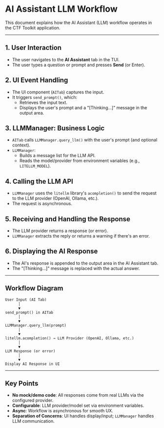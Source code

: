 # AI Assistant LLM Workflow

This document explains how the AI Assistant (LLM) workflow operates in the CTF Toolkit application.

---

## 1. User Interaction
- The user navigates to the **AI Assistant** tab in the TUI.
- The user types a question or prompt and presses **Send** (or Enter).

## 2. UI Event Handling
- The UI component (`AITab`) captures the input.
- It triggers `send_prompt()`, which:
  - Retrieves the input text.
  - Displays the user's prompt and a "[Thinking...]" message in the output area.

## 3. LLMManager: Business Logic
- `AITab` calls `LLMManager.query_llm()` with the user's prompt (and optional context).
- `LLMManager`:
  - Builds a message list for the LLM API.
  - Reads the model/provider from environment variables (e.g., `LITELLM_MODEL`).

## 4. Calling the LLM API
- `LLMManager` uses the `litellm` library's `acompletion()` to send the request to the LLM provider (OpenAI, Ollama, etc.).
- The request is asynchronous.

## 5. Receiving and Handling the Response
- The LLM provider returns a response (or error).
- `LLMManager` extracts the reply or returns a warning if there's an error.

## 6. Displaying the AI Response
- The AI's response is appended to the output area in the AI Assistant tab.
- The "[Thinking...]" message is replaced with the actual answer.

---

## Workflow Diagram

```
User Input (AI Tab)
      │
      ▼
send_prompt() in AITab
      │
      ▼
LLMManager.query_llm(prompt)
      │
      ▼
litellm.acompletion() → LLM Provider (OpenAI, Ollama, etc.)
      │
      ▼
LLM Response (or error)
      │
      ▼
Display AI Response in UI
```

---

## Key Points
- **No mock/demo code**: All responses come from real LLMs via the configured provider.
- **Configurable**: LLM provider/model set via environment variables.
- **Async**: Workflow is asynchronous for smooth UX.
- **Separation of Concerns**: UI handles display/input; `LLMManager` handles LLM communication. 